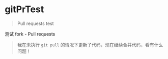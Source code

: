# gitPrTest

> Pull requests test

测试 fork - Pull requests

> 我在未执行 `git pull` 的情况下更新了代码，现在继续合并代码，看有什么问题！

